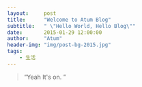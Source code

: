 ```yaml
---
layout:     post
title:      "Welcome to Atum Blog"
subtitle:   " \"Hello World, Hello Blog\""
date:       2015-01-29 12:00:00
author:     "Atum"
header-img: "img/post-bg-2015.jpg"
tags:
    - 生活
---
```


> “Yeah It's on. ”

